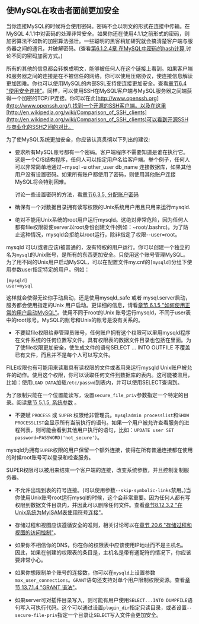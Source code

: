 ## 使MySQL在攻击者面前更加安全
当你连接MySQL的时候将会使用密码。密码不会以明文的形式在连接中传输。在MySQL 4.1.1中对密码的处理非常安全。如果你还在使用4.1.1之前形式的密码，则加密算法不如新的加密算法强壮。一些聪明的黑客稍加研究就会搞清楚客户端与服务器之间的通讯，并破解密码。(查看[第6.1.2.4章 在MySQL中密码的hash计算](),讨论不同的密码加密方式。)

所有的其他的信息都会转换成明文，能够被任何人在这个链接上看到。如果客户端和服务器之间的连接是在不被信任的网络，你可以使用压缩协议，使连接信息解读更加困难。你也可以使用MySQL的内部SSL支持使连接更加安全。查看[章节6.4 "使用安全连接"]()。同样，可以使用SSH在MySQL客户端与MySQL服务器之间端获得一个加密的TCP/IP连接。你可以在此[http://www.openssh.org](http://www.openssh.org/),找到一个开源的SSH客户端。以及在这里[http://en.wikipedia.org/wiki/Comparison_of_SSH_clients](http://en.wikipedia.org/wiki/Comparison_of_SSH_clients)可以看到开源SSH与商业化的SSH之间的对比。

为了使MySQL系统更加安全，你应该认真贯彻以下列出的建议:

* 要求所有MySQL账号都有一个密码。客户端程序不需要知道是谁在执行它。这是一个C/S结构程序，任何人可以指定用户名给客户端。举个例子，任何人可以非常简单地通过~mysql -u other_user db_name 连接数据库，如果其他用户没有设置密码。如果所有账户都使用了密码，则使用其他账户连接MySQL将会特别困难。

	讨论一些设置密码的方法，看[章节6.3.5, 分配账户密码]()

* 确保有一个对数据目录拥有读写权限的Unix系统用户用且只用来运行mysqld.

* 绝对不能用Unix系统的root用户运行mysqld。这绝对非常危险，因为任何人都有file权限驱使server以root身份创建文件(例如：~root/.bashrc)。为了防止这种情况，mysqld会拒绝以root运行，除非指定了权限--user=root。

mysqld 可以(或者应该)被普通的，没有特权的用户运行。你可以创建一个独立的名为`mysql`的Unix账号，是所有的东西更加安全。只使用这个账号管理MySQL。为了用不同的Unix用户启动MySQL，可以在配置文件my.cnf的`[mysqld]`分组下使用参数user指定特定的用户。例如：
	
```
[mysqld]
user=mysql	
```
	
这样就会使得无论你手动启动，还是使用mysqld_safe 或者 mysql.server启动，服务都会使用指定的Unix 用户启动。更详细的信息，请看[章节 6.1.5 "如何使用正常的用户启动MySQL"]()。使用不同于root的Unix 账号运行mysqld，不同于user表中的root账号。MySQL的账号和Unix的账号是没有关系的。

* 不要赋file权限给非管理员账号，任何账户拥有这个权限可以里用mysqld程序在文件系统的任何位置写文件。具有权限表的数据文件目录也包括在里面。为了使file权限更加安全，使生成文件的语句SELECT ... INTO OUTFILE 不覆盖已有文件，而且并不是每个人可以写文件。

FILE权限也有可能用来读取具有读权限的文件或者用来运行mysqld Unix账户被允许的动作。使用这个权限，你可以读取任何文件到数据库的表内。这可能被滥用，比如：使用`LOAD DATA`加载`/etc/passwd`到表内，并可以使用SELECT查询到。

为了限制只能在一个位置能读写，设置`secure_file_priv`参数指定一个特定的目录。阅读[章节 5.1.5, 系统参数]() 。

* 不要赋 `PROCESS` 或 `SUPER` 权限给非管理员。`mysqladmin processlist`和`SHOW PROCESSLIST`会显示所有当前执行的语句。如果一个用户被允许查看服务的进程列表，则可能会看到其他用户执行的语句，比如：`UPDATE user SET
password=PASSWORD('not_secure')`。

mysqld为拥有`SUPER`权限的用户保留一个额外连接，使得在所有普通连接都在使用的时候root账号可以登录和检查服务。

SUPER权限可以被用来结束一个客户端的连接，改变系统参数，并且控制复制服务器。

* 不允许出现到表的符号连接。(可以使用参数`--skip-symbolic-links`禁用。)当你使用Unix账号root运行mysql的时候，这个会非常重要。因为任何人都有写权限到数据文件目录内，并因此可以删除任何文件。查看[章节8.12.3.2 "在Unix系统为MyISAM表使用符号连接"]()。

* 存储过程和视图应该遵循安全的准则，相关讨论可以在[章节 20.6 "存储过程和视图的访问控制"]()。 

* 如果你不相信你的DNS，你在你的权限表中应该使用IP地址而不是主机名。 因此，如果在创建的权限表的条目是，主机名是带有通配符的情况下，你应该要非常小心。

* 如果你想限制单个账号的连接数，你可以在`mysqld`上设置参数`max_user_connections`。`GRANT`语句还支持对单个用户限制权限资源。查看[章节 13.7.1.4 "GRANT 语法"]()。

* 如果server可对插件目录写入，则可能有用户使用`SELECT...INTO DUMPFILE`语句写入可执行代码。这个可以通过设置`plugin_dir`指定只读目录，或者设置`--secure-file-priv`指定一个目录让`SELECT`写入文件会更加安全。

